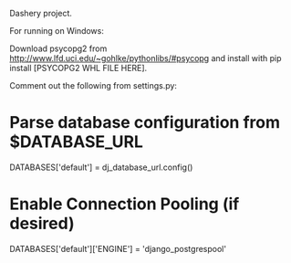 Dashery project.

For running on Windows:

Download psycopg2 from http://www.lfd.uci.edu/~gohlke/pythonlibs/#psycopg and install with pip install [PSYCOPG2 WHL FILE HERE].

Comment out the following from settings.py:

# Parse database configuration from $DATABASE_URL
DATABASES['default'] = dj_database_url.config()

# Enable Connection Pooling (if desired)
DATABASES['default']['ENGINE'] = 'django_postgrespool'

